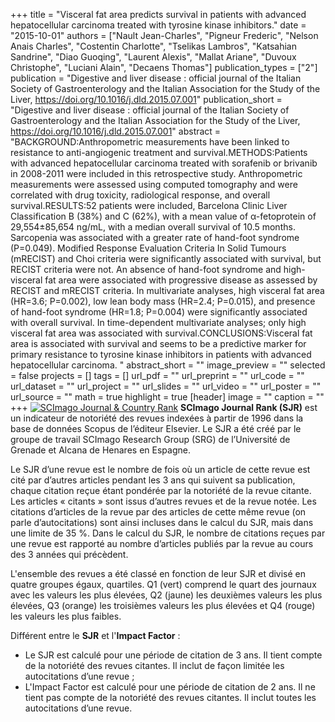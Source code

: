 +++
title = "Visceral fat area predicts survival in patients with advanced hepatocellular carcinoma treated with tyrosine kinase inhibitors."
date = "2015-10-01"
authors = ["Nault Jean-Charles", "Pigneur Frederic", "Nelson Anais Charles", "Costentin Charlotte", "Tselikas Lambros", "Katsahian Sandrine", "Diao Guoqing", "Laurent Alexis", "Mallat Ariane", "Duvoux Christophe", "Luciani Alain", "Decaens Thomas"]
publication_types = ["2"]
publication = "Digestive and liver disease : official journal of the Italian Society of Gastroenterology and the Italian Association for the Study of the Liver, https://doi.org/10.1016/j.dld.2015.07.001"
publication_short = "Digestive and liver disease : official journal of the Italian Society of Gastroenterology and the Italian Association for the Study of the Liver, https://doi.org/10.1016/j.dld.2015.07.001"
abstract = "BACKGROUND:Anthropometric measurements have been linked to resistance to anti-angiogenic treatment and survival.METHODS:Patients with advanced hepatocellular carcinoma treated with sorafenib or brivanib in 2008-2011 were included in this retrospective study. Anthropometric measurements were assessed using computed tomography and were correlated with drug toxicity, radiological response, and overall survival.RESULTS:52 patients were included, Barcelona Clinic Liver Classification B (38%) and C (62%), with a mean value of α-fetoprotein of 29,554±85,654 ng/mL, with a median overall survival of 10.5 months. Sarcopenia was associated with a greater rate of hand-foot syndrome (P=0.049). Modified Response Evaluation Criteria In Solid Tumours (mRECIST) and Choi criteria were significantly associated with survival, but RECIST criteria were not. An absence of hand-foot syndrome and high-visceral fat area were associated with progressive disease as assessed by RECIST and mRECIST criteria. In multivariate analyses, high visceral fat area (HR=3.6; P=0.002), low lean body mass (HR=2.4; P=0.015), and presence of hand-foot syndrome (HR=1.8; P=0.004) were significantly associated with overall survival. In time-dependent multivariate analyses; only high visceral fat area was associated with survival.CONCLUSIONS:Visceral fat area is associated with survival and seems to be a predictive marker for primary resistance to tyrosine kinase inhibitors in patients with advanced hepatocellular carcinoma. "
abstract_short = ""
image_preview = ""
selected = false
projects = []
tags = []
url_pdf = ""
url_preprint = ""
url_code = ""
url_dataset = ""
url_project = ""
url_slides = ""
url_video = ""
url_poster = ""
url_source = ""
math = true
highlight = true
[header]
image = ""
caption = ""
+++
<a href="https://www.scimagojr.com/journalsearch.php?q=28298&amp;tip=sid&amp;exact=no" title="SCImago Journal &amp; Country Rank"><img border="0" src="https://www.scimagojr.com/journal_img.php?id=28298" alt="SCImago Journal &amp; Country Rank"  /></a>
**SCImago Journal Rank (SJR)** est un indicateur de notoriété des revues indexées à partir de 1996 dans la base de données Scopus de l’éditeur Elsevier. Le SJR a été créé par le groupe de travail SCImago Research Group (SRG) de l’Université de Grenade et Alcana de Henares en Espagne.  
  
Le SJR d’une revue est le nombre de fois où un article de cette revue est cité par d’autres articles pendant les 3 ans qui suivent sa publication, chaque citation reçue étant pondérée par la notoriété de la revue citante. Les articles « citants » sont issus d’autres revues et de la revue notée. Les citations d’articles de la revue par des articles de cette même revue (on parle d’autocitations) sont ainsi incluses dans le calcul du SJR, mais dans une limite de 35 %. Dans le calcul du SJR, le nombre de citations reçues par une revue est rapporté au nombre d’articles publiés par la revue au cours des 3 années qui précèdent.  
  
L'ensemble des revues a été classé en fonction de leur SJR et divisé en quatre groupes égaux, quartiles. Q1 (vert) comprend le quart des journaux avec les valeurs les plus élevées, Q2 (jaune) les deuxièmes valeurs les plus élevées, Q3 (orange) les troisièmes valeurs les plus élevées et Q4 (rouge) les valeurs les plus faibles.  
  
Différent entre le **SJR** et l'**Impact Factor** :  
- Le SJR est calculé pour une période de citation de 3 ans. Il tient compte de la notoriété des revues citantes. Il inclut de façon limitée les autocitations d’une revue ;  
- L'Impact Factor est calculé pour une période de citation de 2 ans. Il ne tient pas compte de la notoriété des revues citantes. Il inclut toutes les autocitations d’une revue.
